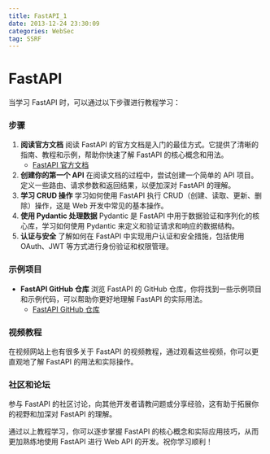 ```yaml
---
title: FastAPI_1
date: 2013-12-24 23:30:09
categories: WebSec
tag: SSRF
---
```




# FastAPI

当学习 FastAPI 时，可以通过以下步骤进行教程学习：

### 步骤

1. **阅读官方文档**
阅读 FastAPI 的官方文档是入门的最佳方式。它提供了清晰的指南、教程和示例，帮助你快速了解 FastAPI 的核心概念和用法。
    - [FastAPI 官方文档](https://fastapi.tiangolo.com/)
2. **创建你的第一个 API**
在阅读文档的过程中，尝试创建一个简单的 API 项目。定义一些路由、请求参数和返回结果，以便加深对 FastAPI 的理解。
3. **学习 CRUD 操作**
学习如何使用 FastAPI 执行 CRUD（创建、读取、更新、删除）操作，这是 Web 开发中常见的基本操作。
4. **使用 Pydantic 处理数据**
Pydantic 是 FastAPI 中用于数据验证和序列化的核心库，学习如何使用 Pydantic 来定义和验证请求和响应的数据结构。
5. **认证与安全**
了解如何在 FastAPI 中实现用户认证和安全措施，包括使用 OAuth、JWT 等方式进行身份验证和权限管理。

### 示例项目

- **FastAPI GitHub 仓库**
浏览 FastAPI 的 GitHub 仓库，你将找到一些示例项目和示例代码，可以帮助你更好地理解 FastAPI 的实际用法。
    - [FastAPI GitHub 仓库](https://github.com/tiangolo/fastapi)

### 视频教程

在视频网站上也有很多关于 FastAPI 的视频教程，通过观看这些视频，你可以更直观地了解 FastAPI 的用法和实际操作。

### 社区和论坛

参与 FastAPI 的社区讨论，向其他开发者请教问题或分享经验，这有助于拓展你的视野和加深对 FastAPI 的理解。

通过以上教程学习，你可以逐步掌握 FastAPI 的核心概念和实际应用技巧，从而更加熟练地使用 FastAPI 进行 Web API 的开发。祝你学习顺利！